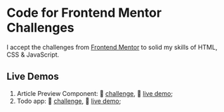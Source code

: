 # Code for Frontend Mentor Challenges

I accept the challenges from [Frontend Mentor](https://frontendmentor.io) to solid my skills of HTML, CSS & JavaScript.

## Live Demos

1. Article Preview Component: 🎯 [challenge](https://www.frontendmentor.io/challenges/article-preview-component-dYBN_pYFT), 🚀 [live demo](https://fm-article-preview.glitch.me/);
2. Todo app: 🎯 [challenge](https://www.frontendmentor.io/challenges/todo-app-Su1_KokOW), 🚀 [live demo](https://iwfy7.csb.app);
